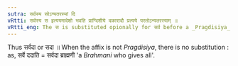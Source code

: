 ```yaml
---
sutra: सर्वस्य सोऽन्यतरस्यां दि
vRtti: सर्वस्य स इत्ययमादेशो भवति प्राग्दिशीये दकारादौ प्रत्यये परतोऽन्यतरस्याम् ॥
vRtti_eng: The स is substituted opionally for सर्व before a _Pragdisiya_ _vibhakti_ beginning with द ॥ 
---
```

Thus सर्वदा or सदा ॥ When the affix is not _Pragdisiya_, there is no substitution : as, सर्वे ददाति = सर्वदा ब्राह्मणी 'a _Brahmani_ who gives all'.
